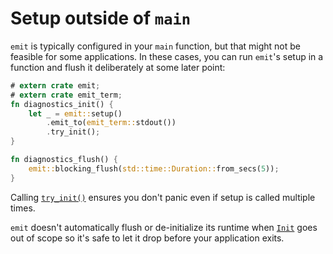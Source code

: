 # Setup outside of `main`

`emit` is typically configured in your `main` function, but that might not be feasible for some applications. In these cases, you can run `emit`'s setup in a function and flush it deliberately at some later point:

```rust
# extern crate emit;
# extern crate emit_term;
fn diagnostics_init() {
    let _ = emit::setup()
        .emit_to(emit_term::stdout())
        .try_init();
}

fn diagnostics_flush() {
    emit::blocking_flush(std::time::Duration::from_secs(5));
}
```

Calling [`try_init()`](https://docs.rs/emit/0.11.3/emit/setup/struct.Setup.html#method.try_init) ensures you don't panic even if setup is called multiple times.

`emit` doesn't automatically flush or de-initialize its runtime when [`Init`](https://docs.rs/emit/0.11.3/emit/setup/struct.Init.html) goes out of scope so it's safe to let it drop before your application exits. 
